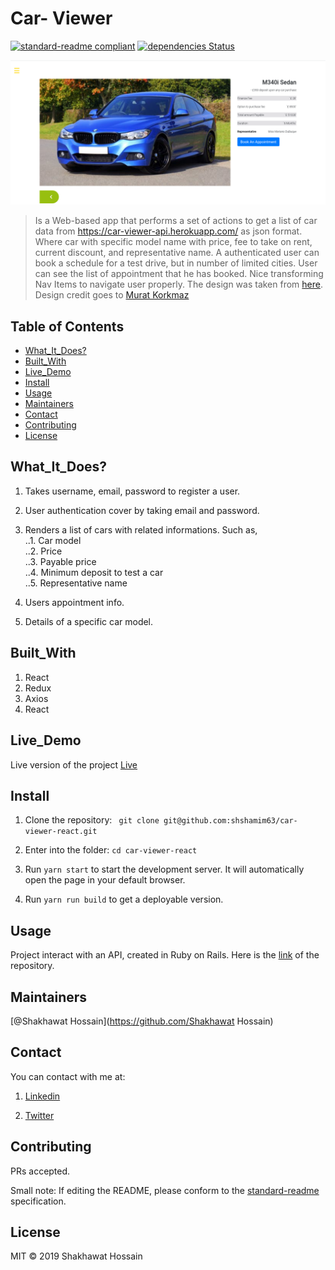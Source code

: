 # Car- Viewer
[![standard-readme compliant](https://img.shields.io/badge/standard--readme-OK-green.svg?style=flat-square)](https://github.com/RichardLitt/standard-readme)
[![dependencies Status](https://david-dm.org/dwyl/esta/status.svg)](https://david-dm.org/dwyl/esta)

![car](font.png)

> Is a Web-based app that performs a set of actions to get a list of car data from https://car-viewer-api.herokuapp.com/ as json format. Where car with specific model name with price, fee to take on rent, current discount, and representative name. A authenticated user can book a schedule for a test drive, but in number of limited cities. User can see the list of appointment that he has booked. Nice transforming Nav Items to navigate user properly. The design was taken from [here](https://www.behance.net/gallery/26425031/Vespa-Responsive-Redesign). Design credit goes to [Murat Korkmaz](https://www.behance.net/muratk)

## Table of Contents

- [What_It_Does?](#What_It_Does?)
- [Built_With](#Built_With)
- [Live_Demo](#Live_Demo)
- [Install](#install)
- [Usage](#usage)
- [Maintainers](#maintainers)
- [Contact](#contact)
- [Contributing](#contributing)
- [License](#license)


## What_It_Does?

1. Takes username, email, password to register a user.

2. User authentication cover by taking email and password.
3. Renders a list of cars with related informations. Such as,<br>
..1. Car model<br>
..2. Price<br>
..3. Payable price<br>
..4. Minimum deposit to test a car<br>
..5. Representative name<br>
4. Users appointment info.
5. Details of a specific car model.

## Built_With

1. React
2. Redux
3. Axios
4. React

## Live_Demo
Live version of the project [Live](https://car-viewer.netlify.com/)
## Install

1. Clone the repository: ` git clone git@github.com:shshamim63/car-viewer-react.git`

2. Enter into the folder: `cd car-viewer-react`
3. Run `yarn start` to start the development server. It will automatically open the page in your default browser.
4. Run `yarn run build` to get a deployable version.

## Usage

Project interact with an API, created in Ruby on Rails. Here is the [link](https://github.com/shshamim63/car-viewer-api) of the repository.

## Maintainers

[@Shakhawat Hossain](https://github.com/Shakhawat Hossain)

## Contact
You can contact with me at:
1. [Linkedin](https://www.linkedin.com/in/shakhawathossainshamim/)

2. [Twitter](https://twitter.com/Shshamim090)

## Contributing

PRs accepted.

Small note: If editing the README, please conform to the [standard-readme](https://github.com/RichardLitt/standard-readme) specification.

## License

MIT © 2019 Shakhawat Hossain
